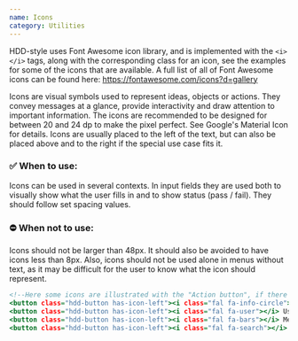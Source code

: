 ```yaml
---
name: Icons
category: Utilities
---
```

HDD-style uses Font Awesome icon library, and is implemented with the `<i> </i>` tags, along with the corresponding class for an icon, see the examples for some of the icons that are available. A full list of all of Font Awesome icons can be found here: https://fontawesome.com/icons?d=gallery

<!--
Erstatt når SVG blir tatt i bruk

In the internal design system SVG files from Streamline light must be used.
-->

Icons are visual symbols used to represent ideas, objects or actions. They convey messages at a glance, provide interactivity and draw attention to important information. The icons are recommended to be designed for between 20 and 24 dp to make the pixel perfect. See Google's Material Icon for details. Icons are usually placed to the left of the text, but can also be placed above and to the right if the special use case fits it.

### ✅ When to use: 
Icons can be used in several contexts. In input fields they are used both to visually show what the user fills in and to show status (pass / fail). They should follow set spacing values.

### ⛔ When not to use:
Icons should not be larger than 48px. It should also be avoided to have icons less than 8px. Also, icons should not be used alone in menus without text, as it may be difficult for the user to know what the icon should represent.

```icons.html
<!--Here some icons are illustrated with the "Action button", if there is no need for text, use the "Icon button".-->
<button class="hdd-button has-icon-left"><i class="fal fa-info-circle"></i> Info Icon</button>
<button class="hdd-button has-icon-left"><i class="fal fa-user"></i> User Icon</button>
<button class="hdd-button has-icon-left"><i class="fal fa-bars"></i> Menubar Icon</button>
<button class="hdd-button has-icon-left"><i class="fal fa-search"></i> Search Icon</button>

```